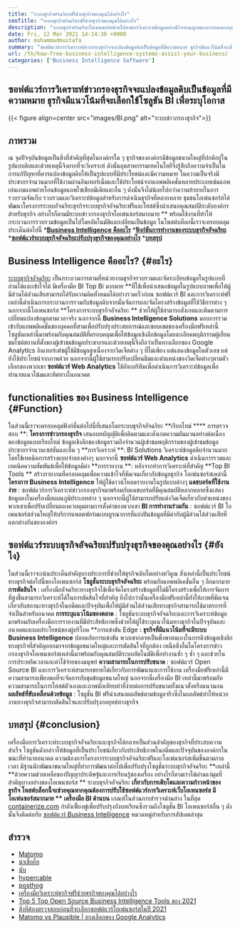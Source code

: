 ```yaml
---
title: "ระบบธุรกิจอัจฉริยะฟรีช่วยธุรกิจของคุณได้อย่างไร" 
seoTitle: "ระบบธุรกิจอัจฉริยะฟรีช่วยธุรกิจของคุณได้อย่างไร" 
description: "ระบบธุรกิจอัจฉริยะโอเพนซอร์สช่วยให้องค์กรวิเคราะห์ข้อมูลอย่างมีวิจารณญาณและกำหนดกลยุทธ์ที่มีประสิทธิภาพตามข้อมูลเชิงลึกทางธุรกิจที่มีประโยชน์" 
date: Fri, 12 Mar 2021 14:14:36 +0000
author: muhammadmustafa
summary: "ซอฟต์แวร์การวิเคราะห์ข่าวกรองธุรกิจจะแปลงข้อมูลดิบเป็นข้อมูลที่มีความหมาย ธุรกิจมีแนวโน้มที่จะเลือกใช้โซลูชัน BI เพื่อระบุโอกาส" 
url: /th/how-free-business-intelligence-systems-assist-your-business/
categories: ['Business Intelligence Software']
---
```


## ซอฟต์แวร์การวิเคราะห์ข่าวกรองธุรกิจจะแปลงข้อมูลดิบเป็นข้อมูลที่มีความหมาย ธุรกิจมีแนวโน้มที่จะเลือกใช้โซลูชัน BI เพื่อระบุโอกาส

{{< figure align=center src="images/BI.png" alt="ระบบข่าวกรองธุรกิจ">}}


## ภาพรวม
ณ จุดปัจจุบันข้อมูลเป็นสิ่งที่สำคัญที่สุดในองค์กรใด ๆ ธุรกิจขององค์กรมีข้อมูลขนาดใหญ่ที่ปกติอยู่ในรูปแบบดิบและด้วยเหตุนี้จึงยากที่จะวิเคราะห์ ดังนั้นอุตสาหกรรมเทคโนโลยีจึงรู้สึกถึงความจำเป็นในการแก้ปัญหาที่ควรแปลงข้อมูลดิบให้เป็นรูปแบบที่มีประโยชน์และมีความหมาย ในความเป็นจริงมีประชากรจำนวนมากที่ใช้งานผ่านอินเทอร์เน็ตและใช้ประโยชน์จากแอพพลิเคชั่นหลายประเภทเช่นแอพเล่นเกมแอพถ่ายโอนข้อมูลแอพโซเชียลมีเดียและอื่น ๆ ดังนั้นจึงไม่น้อยไปกว่าความท้าทายในการรวบรวมจัดเก็บ รวบรวมและวิเคราะห์ข้อมูลสำหรับการดำเนินธุรกิจที่หลากหลาย
ชุมชนโอเพ่นซอร์สได้พัฒนาโครงการระบบอัจฉริยะธุรกิจระบบธุรกิจอัจฉริยะฟรีและโฮสต์ซึ่งนำเสนอคุณสมบัติระดับองค์กรสำหรับธุรกิจ อย่างไรก็ตามมีระบบข่าวกรองธุรกิจโอเพ่นซอร์สมากมาย ** พร้อมใช้งานที่ทำให้กระบวนการรวบรวมข้อมูลเป็นไปโดยอัตโนมัติและเปลี่ยนเป็นข้อมูล ในโพสต์บล็อกนี้เราจะครอบคลุมประเด็นต่อไปนี้
  ***[Business Intelligence คืออะไร][1]** 
  ***[ฟังก์ชันการทำงานของระบบธุรกิจอัจฉริยะ][2]** 
  ***[ซอฟต์แวร์ระบบธุรกิจอัจฉริยะปรับปรุงธุรกิจของคุณอย่างไร][3]** 
  ***[บทสรุป][4]** 

## Business Intelligence คืออะไร?   {#อะไร}
[][5][ระบบธุรกิจอัจฉริยะ][6] เป็นกระบวนการตามที่หน่วยงานธุรกิจรวบรวมและจัดระเบียบข้อมูลในรูปแบบที่อ่านได้และเข้าใจได้ มีเครื่องมือ BI Top Bi มากมาย **ที่ใช้เพื่อนำเสนอข้อมูลในรูปแบบภาพเพื่อให้ผู้มีส่วนได้ส่วนเสียสามารถได้รับความคิดทั้งหมดได้อย่างรวดเร็วก่อน ซอฟต์แวร์ BI และการวิเคราะห์ฟรีเหล่านี้ดำเนินการกระบวนการรวมกับข้อมูลดิบจากนั้นจัดการและจัดโครงสร้างข้อมูลที่ใช้วิธีการต่าง ๆ นอกจากนี้โอเพนซอร์ส  **โครงการระบบธุรกิจอัจฉริยะ **  ช่วยให้ผู้ใช้สามารถสังเกตและติดตามการเปลี่ยนแปลงข้อมูลตามเวลาจริง นอกจากนี้  **Business Intelligence Solutions**   มอบการรวมเข้ากับแอพพลิเคชั่นของบุคคลที่สามเพื่อปรับปรุงประสบการณ์และขอบเขตของเครื่องมือฟรีเหล่านี้
โซลูชันเหล่านี้มาพร้อมกับคุณสมบัติที่ครอบคลุมเพื่อให้ข้อมูลเชิงลึกข้อมูลโดยละเอียดพฤติกรรมผู้เยี่ยมชมไซต์สถานที่ตั้งของผู้เข้าชมข้อมูลประชากรและด้วยเหตุนี้จึงถือว่าเป็นทางเลือกของ Google Analytics อินเทอร์เฟซผู้ใช้มีข้อมูลสูงเนื่องจากวิดเจ็ตต่าง ๆ ที่ไม่เพียง แต่แสดงข้อมูลในตัวเลข แต่ยังใช้ประโยชน์จากภาพด้วย นอกจากนี้ผู้ใช้สามารถปรับเปลี่ยนธีมและตำแหน่งของวิดเจ็ตต่างๆตามตัวเลือกของพวกเขา **ซอฟต์แวร์ Web Analytics**  ใช้อัลกอริทึมเพื่อดำเนินการวิเคราะห์ข้อมูลเพื่อทำนายแนวโน้มและทิศทางในอนาคต

## functionalities ของ Business Intelligence   {#Function}
ในส่วนนี้เราจะครอบคลุมฟังก์ชั่นต่อไปนี้ที่เสนอโดยระบบธุรกิจอัจฉริยะ
**เรียลไทม์  ****  การตรวจสอบ **:  **โครงการข่าวกรองธุรกิจ**   เสนอบทบัญญัติเพื่อติดตามและสังเกตความผันผวนอย่างต่อเนื่องของข้อมูลแบบเรียลไทม์ ข้อมูลเชิงลึกของข้อมูลรวมถึงจำนวนผู้เข้าชมพฤติกรรมของผู้เข้าชมข้อมูลประชากรจำนวนเซสชันและอื่น ๆ
**การวิเคราะห์ **: BI Solutions วิเคราะห์ข้อมูลดิบจำนวนมากโดยใช้เทคนิคการสร้างแบบจำลองต่างๆ นอกจากนี้  **ซอฟต์แวร์ Web Analytics**   ดำเนินการรวมและเทคนิคความสัมพันธ์เพื่อให้ข้อมูลมีค่า
**การรายงาน **: หลังจากทำการวิเคราะห์ที่สำคัญ  **Top BI Tools **  สร้างรายงานที่ครอบคลุมเพื่อความเข้าใจที่ชัดเจนเกี่ยวกับข้อมูลธุรกิจ โอเพ่นซอร์สเหล่านี้  **โครงการ Business Intelligence**   ให้ผู้ใช้ดาวน์โหลดรายงานในรูปแบบต่างๆ
**แดชบอร์ดที่ใช้งานง่าย** : ซอฟต์แวร์การวิเคราะห์ข่าวกรองธุรกิจมาพร้อมกับแดชบอร์ดที่มีคุณสมบัติหลากหลายซึ่งแสดงข้อมูลลงในเครื่องมือแผนภูมิประเภทต่าง ๆ นอกจากนี้ผู้ใช้สามารถปรับแต่งวิดเจ็ตเกี่ยวกับตำแหน่งของพวกเขาเพื่อปรับเปลี่ยนแผงควบคุมตามการตั้งค่าของพวกเขา
**BI การทำงานร่วมกัน** : ซอฟต์แวร์ BI โอเพนซอร์สส่วนใหญ่ให้บริการแพลตฟอร์มแบบบูรณาการที่แบ่งปันข้อมูลที่มีค่ากับผู้มีส่วนได้ส่วนเสียที่แตกต่างกันขององค์กร

## ซอฟต์แวร์ระบบธุรกิจอัจฉริยะปรับปรุงธุรกิจของคุณอย่างไร   {#ยังไง}
ในส่วนนี้เราจะเน้นประเด็นสำคัญบางประการที่ช่วยให้ธุรกิจเติบโตอย่างทวีคูณ สิ่งเหล่านี้เป็นประโยชน์ทางธุรกิจต่อไปนี้ของโอเพนซอร์ส **โซลูชั่นระบบธุรกิจอัจฉริยะ**  พร้อมกับแอพพลิเคชั่นอื่น ๆ อีกมากมาย
**การตัดสินใจ** : เครื่องมืออัจฉริยะทางธุรกิจใช้เพื่อจัดโครงสร้างข้อมูลที่ไม่มีโครงสร้างเพื่อให้การจัดการที่สูงขึ้นสามารถวิเคราะห์ได้ในการตัดสินใจที่สำคัญ ยิ่งไปกว่านั้นเครื่องมือฟรีเหล่านี้ยังให้ภาพที่ชัดเจนเกี่ยวกับสถานะทางธุรกิจในอดีตและปัจจุบันเพื่อให้ผู้มีส่วนได้ส่วนเสียทางธุรกิจสามารถใช้มาตรการที่จำเป็นสำหรับอนาคต
**การระบุแนวโน้มของตลาด** : โซลูชันระบบธุรกิจอัจฉริยะและการวิเคราะห์ข้อมูลมาพร้อมกับเครื่องมือการรายงานที่มีประสิทธิภาพซึ่งช่วยให้ผู้ใช้ระบุแนวโน้มทางธุรกิจในปัจจุบันและอนาคตและผลประโยชน์ของผู้บริโภค
**การแข่งขัน Edge **: ธุรกิจที่มีแนวโน้มที่จะมีระบบ Business Intelligence**  ปลอดภัยการแข่งขัน พวกเขากลายเป็นพึ่งพาตนเองในการดึงข้อมูลเชิงลึกทางธุรกิจที่สำคัญออกมาจากข้อมูลขนาดใหญ่และการตัดสินใจที่ถูกต้อง เหนือสิ่งอื่นใดโครงการข่าวกรองธุรกิจโอเพนซอร์สเหล่านี้มาพร้อมกับคุณสมบัติระบบอัตโนมัติเพื่อทำงานซ้ำ ๆ ซ้ำ ๆ และช่วยในการประหยัดเวลาและค่าใช้จ่ายของมนุษย์
**ความสามารถในการปรับขนาด** : ซอฟต์แวร์ Open Source BI และการวิเคราะห์สามารถขยายได้เกี่ยวกับการพัฒนาและการใช้งาน เครื่องมือฟรีเหล่านี้มีความสามารถเพียงพอที่จะจัดการกับชุดข้อมูลขนาดใหญ่ นอกจากนี้เครื่องมือ BI เหล่านี้มาพร้อมกับความสามารถในการโฮสต์ตัวเองและภาพนักเทียบท่าที่ง่ายต่อการปรับขนาดทั้งแนวตั้งหรือแนวนอน
**ผลลัพธ์ที่ขับเคลื่อนด้วยข้อมูล** : โซลูชั่น BI ฟรีนำเสนอผลลัพธ์ตามข้อมูลจริงซึ่งในผลลัพธ์ทำให้หน่วยงานทางธุรกิจสามารถตัดสินใจและปรับปรุงกลยุทธ์ทางธุรกิจ

## บทสรุป   {#conclusion}
เครื่องมือการวิเคราะห์ระบบธุรกิจอัจฉริยะและธุรกิจได้กลายเป็นส่วนสำคัญของธุรกิจที่ประสบความสำเร็จ โซลูชันดังกล่าวให้ข้อมูลที่เป็นประโยชน์เกี่ยวกับประสิทธิภาพในอดีตและปัจจุบันขององค์กรในขณะที่ทำนายอนาคต ความต้องการโครงการระบบธุรกิจอัจฉริยะฟรีและโอเพ่นซอร์สเพิ่มขึ้นตามกาลเวลา มีฐานนักพัฒนาขนาดใหญ่ที่ทำการพัฒนาต่อไปเพื่อปรับปรุงโซลูชั่นระบบธุรกิจอัจฉริยะ **เหล่านี้  **ด้วยความช่วยเหลือของปัญญาประดิษฐ์และการเรียนรู้ของเครื่อง อย่างไรก็ตามเราได้ผ่านแง่มุมที่สำคัญบางอย่างของโอเพนซอร์ส **  ระบบธุรกิจอัจฉริยะ  **เกี่ยวกับการเติบโตและความก้าวหน้าของธุรกิจ โพสต์บล็อกนี้จะช่วยคุณหากคุณต้องการปรับใช้ซอฟต์แวร์การวิเคราะห์เว็บโอเพนซอร์ส มีโอเพ่นซอร์สมากมาย **  เครื่องมือ BI ด้านบน**  เกณฑ์ในส่วนการสำรวจด้านล่าง
ในที่สุด [containerize.com][7] กำลังเฟื่องฟูเพื่อปรับปรุงถังบทเรียนซึ่งรวมถึงโซลูชั่น BI โอเพนซอร์สอื่น ๆ ดังนั้นจึงติดต่อกับ [ซอฟต์แวร์ Business Intelligence][6] หมวดหมู่สำหรับการอัปเดตล่าสุด

## สำรวจ
  * [Matomo][8]
  * [น่าเชื่อถือ][9]
  * [นับ][10]
  * [hypercable][11]
  * [posthog][12]
  * [เครื่องมือวิเคราะห์ธุรกิจฟรีช่วยธุรกิจของคุณได้อย่างไร][13]
  * [Top 5 Top Open Source Business Intelligence Tools ของ 2021][14]
  * [สิ่งที่ต้องตรวจสอบก่อนที่จะเลือกซอฟต์แวร์โอเพ่นซอร์สในปี 2021][15]
  * [Matomo vs Plausible | ทางเลือกของ Google Analytics][16]

  
[1]: #what
[2]: #function
[3]: #how
[4]: #Conclusion
[5]: #
[6]: https://products.containerize.com/business-intelligence
[7]: https://www.containerize.com/
[8]: https://products.containerize.com/business-intelligence/matomo
[9]: https://products.containerize.com/business-intelligence/plausible
[10]: https://products.containerize.com/business-intelligence/countly
[11]: https://products.containerize.com/business-intelligence/hypercable
[12]: https://products.containerize.com/business-intelligence/posthog
[13]: https://blog.containerize.com/2021/03/12/how-free-business-analytics-tools-assist-your-business/
[14]: https://blog.containerize.com/business-intelligence-software/top-5-open-source-business-intelligence-solutions-of-2021/
[15]: https://blog.containerize.com/cmdb-software/things-to-review-before-opting-open-source-software-in-2021/
[16]: https://blog.containerize.com/business-intelligence-software/matomo-vs-plausible-google-analytics-alternatives/
